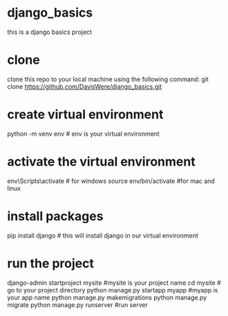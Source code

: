 # django_basics
this is a django basics project
# clone 
clone this repo  to your local machine using the following command: git clone https://github.com/DavisWere/django_basics.git

# create virtual environment 
python -m venv env  # env is your virtual environment

# activate the virtual environment
env\Scripts\activate   # for windows
source env/bin/activate    #for mac and linux

# install packages  
pip install django   # this will install django in our virtual environment

# run the project
django-admin startproject mysite   #mysite is your project name
cd mysite     # go to your project directory
python manage.py startapp myapp #myapp is your app name
python manage.py makemigrations 
python manage.py migrate
python manage.py runserver      #run server
 

